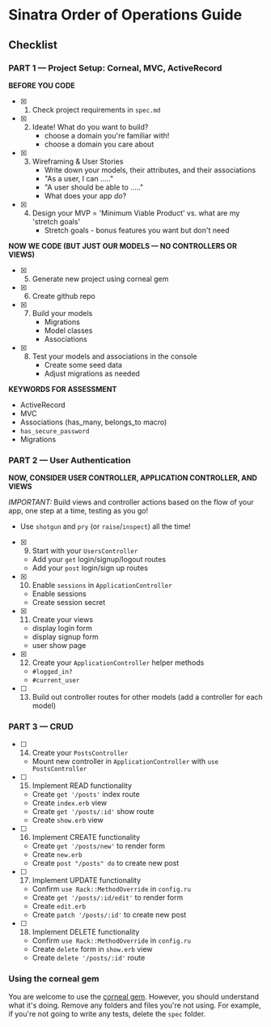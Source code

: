 # Sinatra Order of Operations Guide

## Checklist

### PART 1 — Project Setup: Corneal, MVC, ActiveRecord

**BEFORE YOU CODE**
- [x] 1. Check project requirements in `spec.md`
- [x] 2. Ideate!  What do you want to build?
      - choose a domain you're familiar with!
      - choose a domain you care about
- [x] 3. Wireframing & User Stories
      - Write down your models, their attributes, and their associations
      - "As a user, I can ....."
      - "A user should be able to ....."
      - What does your app _do_?
- [x] 4. Design your MVP = 'Minimum Viable Product' vs. what are my 'stretch goals'
      - Stretch goals - bonus features you want but don't need

**NOW WE CODE (BUT JUST OUR MODELS — NO CONTROLLERS OR VIEWS)**

- [x] 5. Generate new project using corneal gem
- [x] 6. Create github repo
- [x] 7. Build your models
      - Migrations
      - Model classes
      - Associations
- [x] 8. Test your models and associations in the console
      - Create some seed data
      - Adjust migrations as needed

**KEYWORDS FOR ASSESSMENT**
- ActiveRecord
- MVC
- Associations (has_many, belongs_to macro)
- `has_secure_password`
- Migrations

### PART 2 — User Authentication

**NOW, CONSIDER USER CONTROLLER, APPLICATION CONTROLLER, AND VIEWS**

*IMPORTANT:* Build views and controller actions based on the flow of your app, one step at a time, testing as you go!
  - Use `shotgun` and `pry` (or `raise`/`inspect`) all the time!

- [x] 9. Start with your `UsersController`
  - Add your `get` login/signup/logout routes
  - Add your `post` login/sign up routes

- [x] 10. Enable `sessions` in `ApplicationController`
  - Enable sessions
  - Create session secret

- [x] 11. Create your views
  - display login form
  - display signup form
  - user show page

- [x] 12. Create your `ApplicationController` helper methods
  - `#logged_in?`
  - `#current_user`

- [ ] 13. Build out controller routes for other models (add a controller for each model)

### PART 3 — CRUD

- [ ] 14. Create your `PostsController`
  - Mount new controller in `ApplicationController` with `use PostsController`

- [ ] 15. Implement READ functionality
  - Create `get '/posts'` index route
  - Create `index.erb` view
  - Create `get '/posts/:id'` show route
  - Create `show.erb` view

- [ ] 16. Implement CREATE functionality
  - Create `get '/posts/new'` to render form
  - Create `new.erb`
  - Create `post "/posts" do` to create new post

- [ ] 17. Implement UPDATE functionality
  - Confirm `use Rack::MethodOverride` in `config.ru`
  - Create `get '/posts/:id/edit'` to render form
  - Create `edit.erb`
  - Create `patch '/posts/:id'` to create new post

- [ ] 18. Implement DELETE functionality
  - Confirm `use Rack::MethodOverride` in `config.ru`
  - Create `delete` form in `show.erb` view
  - Create `delete '/posts/:id'` route


### Using the corneal gem

You are welcome to use the [corneal gem].  However, you should understand what it's doing.  Remove any folders and files you're not using.  For example, if you're not going to write any tests, delete the `spec` folder.

[corneal gem]:https://github.com/thebrianemory/corneal
